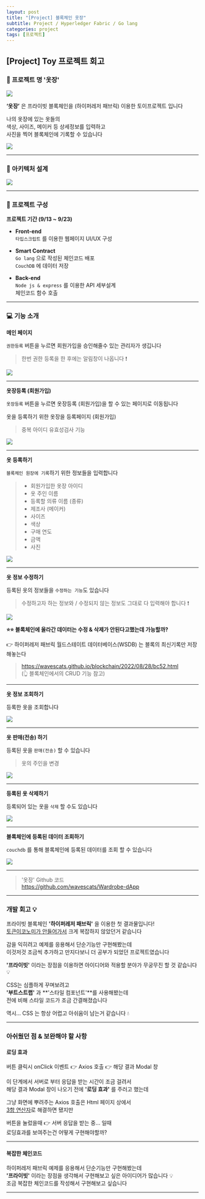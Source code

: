 ```yaml
---
layout: post
title: "[Project] 블록체인 옷장"
subtitle: Project / Hyperledger Fabric / Go lang
categories: project
tags: [프로젝트]
---
```


## [Project] Toy 프로젝트 회고

### 🚪 프로젝트 명 '옷장'

![](https://velog.velcdn.com/images/-__-/post/31f4cc21-76f4-4022-9f5c-632d56b448bc/image.png)

**‘옷장’** 은 프라이빗 블록체인을 (하이퍼레저 패브릭) 이용한 토이프로젝트 입니다

나의 옷장에 있는 옷들의<br>
색상, 사이즈, 메이커 등 상세정보를 입력하고<br>
사진을 찍어 블록체인에 기록할 수 있습니다

![](https://velog.velcdn.com/images/-__-/post/2b758a4e-dc30-489a-9473-7c86211af719/image.png)

---

### 🧬 아키텍처 설계

![](https://velog.velcdn.com/images/-__-/post/a6f5f4e9-a3af-4c28-8956-a3115e7a9153/image.png)

---

### 🚦 프로젝트 구성

**프로젝트 기간 (9/13 ~ 9/23)**

- **Front-end**<br>
  `타입스크립트` 를 이용한 웹페이지 UI/UX 구성

- **Smart Contract**<br>
  `Go lang` 으로 작성된 체인코드 배포<br>
  `CouchDB` 에 데이터 저장

- **Back-end**<br>
  `Node js & express` 를 이용한 API 세부설계<br>
  체인코드 함수 호출

---

### 💻 기능 소개

**메인 페이지**

`권한등록` 버튼을 누르면 회원가입을 승인해줄수 있는 관리자가 생깁니다

> 한번 권한 등록을 한 후에는 알림창이 나옵니다 ❗

![](https://velog.velcdn.com/images/-__-/post/e70e5d16-1174-4eb2-a754-e773c3137414/image.gif)

---

**옷장등록 (회원가입)**

`옷장등록` 버튼을 누르면 옷장등록 (회원가입)을 할 수 있는 페이지로 이동됩니다

옷을 등록하기 위한 옷장을 등록페이지 (회원가입)

> 중복 아이디 유효성검사 기능

![](https://velog.velcdn.com/images/-__-/post/ab738d25-9e5f-416f-8c0b-85d6a2eee2bd/image.gif)

---

**옷 등록하기**

`블록체인 원장에 기록`하기 위한 정보들을 입력합니다

> - 회원가입한 옷장 아이디
> - 옷 주인 이름
> - 등록할 의류 이름 (종류)
> - 제조사 (메이커)
> - 사이즈
> - 색상
> - 구매 연도
> - 금액
> - 사진

![](https://velog.velcdn.com/images/-__-/post/4ac125ee-9913-44f7-ae27-6545745c16bf/image.gif)

---

**옷 정보 수정하기**

등록된 옷의 정보들을 `수정하는 기능`도 있습니다

> 수정하고자 하는 정보와 / 수정되지 않는 정보도 그대로 다 입력해야 합니다 ❗

![](https://velog.velcdn.com/images/-__-/post/7aaab728-221e-470d-98f8-62a7fa160117/image.gif)

**⭐⭐ 블록체인에 올라간 데이터는 수정 & 삭제가 안된다고했는데 가능할까?**

👉 하이퍼레저 패브릭 월드스테이트 데이터베이스(WSDB) 는 블록의 최신기록만 저장해놓는다

> <https://wavescats.github.io/blockchain/2022/08/28/bc52.html><br>
> (👆 블록체인에서의 CRUD 기능 참고)

---

**옷 정보 조회하기**

등록한 옷을 조회합니다

![](https://velog.velcdn.com/images/-__-/post/64449f76-97e6-4b5d-9218-37b5f2f2da29/image.gif)

---

**옷 판매(전송) 하기**

등록된 옷을 `판매(전송)` 할 수 있습니다

> 옷의 주인을 변경

![](https://velog.velcdn.com/images/-__-/post/451711eb-7f70-4536-be85-96a4302eb897/image.gif)

---

**등록된 옷 삭제하기**

등록되어 있는 옷을 `삭제` 할 수도 있습니다

![](https://velog.velcdn.com/images/-__-/post/90784359-920f-43a5-89be-d0b4d3f344f6/image.gif)

---

**블록체인에 등록된 데이터 조회하기**

`couchdb` 를 통해 블록체인에 등록된 데이터를 조회 할 수 있습니다

![](https://velog.velcdn.com/images/-__-/post/6c356186-d88b-4f09-b87d-8945976b4f80/image.gif)

---

> '옷장' Github 코드 <br>
> <https://github.com/wavescats/Wardrobe-dApp>

---

### 개발 회고 💡

프라이빗 블록체인 **'하이퍼레저 패브릭'** 을 이용한 첫 결과물입니다!<br>
<u>토큰이코노미가 안들어가서</u> 크게 복잡하지 않았던거 같습니다

감을 익히려고 예제를 응용해서 단순기능만 구현해봤는데<br>
이것저것 조금씩 추가하고 만지다보니 더 공부가 되었던 프로젝트였습니다

**'프라이빗'** 이라는 장점을 이용하면 아이디어와 적용할 분야가 무궁무진 할 것 같습니다 💡

CSS는 심플하게 꾸며보려고<br>
**'부트스트랩'** 과 **'스타일 컴포넌트'**를 사용해봤는데<br>
전에 비해 스타일 코드가 조금 간결해졌습니다

역시... CSS 는 항상 어렵고 아쉬움이 남는거 같습니다 💧

---

### 아쉬웠던 점 & 보완해야 할 사항

#### 로딩 효과

버튼 클릭시 onClick 이벤트 👉 Axios 호출 👉 해당 결과 Modal 창

이 단계에서 서버로 부터 응답을 받는 시간이 조금 걸려서<br>
해당 결과 Modal 창이 나오기 전에 **'로딩 효과'** 를 주러고 했는데

그냥 화면에 뿌려주는 Axios 호출은 Html 페이지 상에서<br>
<u>3항 연산자</u>로 해결하면 됐지만

버튼을 눌렀을때 👉 서버 응답을 받는 중... 일때<br>
로딩효과를 보여주는건 어떻게 구현해야할까?

---

#### 복잡한 체인코드

하이퍼레저 패브릭 예제를 응용해서 단순기능만 구현해봤는데<br>
**'프라이빗'** 이라는 장점을 생각해서 구현해보고 싶은 아이디어가 많습니다 💡<br>
조금 복잡한 체인코드를 작성해서 구현해보고 싶습니다

---
